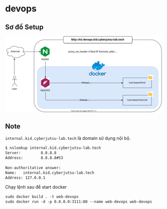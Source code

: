 # devops

## Sơ đồ Setup

![Sơ đồ Setup](./sodo.svg)

## Note

`internal.kid.cyberjutsu-lab.tech` là domain sử dụng nội bộ.
```
$ nslookup internal.kid.cyberjutsu-lab.tech
Server:         8.8.8.8
Address:        8.8.8.8#53

Non-authoritative answer:
Name:   internal.kid.cyberjutsu-lab.tech
Address: 127.0.0.1
```

Chạy lệnh sau để start docker
```
sudo docker build . -t web-devops
sudo docker run -d -p 0.0.0.0:3111:80 --name web-devops web-devops
```